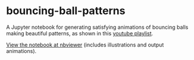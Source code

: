 # bouncing-ball-patterns
A Jupyter notebook for generating satisfying animations of bouncing balls making beautiful patterns, as shown in this [youtube playlist](https://youtube.com/playlist?list=PL70Kxx3q2LQR8LEJVzP92HAQNupPKBlEX).

[View the notebook at nbviewer](https://nbviewer.org/github/alessandro-giusti/bouncing-ball-patterns/blob/main/bouncing.ipynb) (includes illustrations and output animations).

